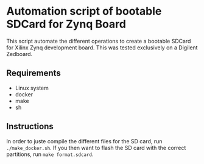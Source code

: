 # Automation script of bootable SDCard for Zynq Board

This script automate the different operations to create a bootable SDCard for Xilinx Zynq development board. This was tested exclusively on a Digilent Zedboard.

## Requirements

* Linux system
* docker
* make
* sh

## Instructions

In order to juste compile the different files for the SD card, run ```./make_docker.sh```. If you then want to flash the SD card with the correct partitions, run ```make format.sdcard```.